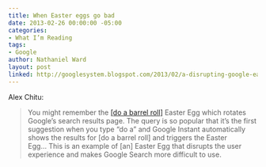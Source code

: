 ```yaml
---
title: When Easter eggs go bad
date: 2013-02-26 00:00:00 -05:00
categories:
- What I’m Reading
tags:
- Google
author: Nathaniel Ward
layout: post
linked: http://googlesystem.blogspot.com/2013/02/a-disrupting-google-easter-egg.html
---
```


Alex Chitu:

> You might remember the [[do a barrel roll]][1] Easter Egg which rotates Google’s search results page. The query is so popular that it’s the first suggestion when you type “do a” and Google Instant automatically shows the results for [do a barrel roll] and triggers the Easter Egg… This is an example of [an] Easter Egg that disrupts the user experience and makes Google Search more difficult to use.

 [1]: http://googlesystem.blogspot.com/2011/11/googles-barrel-roll-easter-egg.html